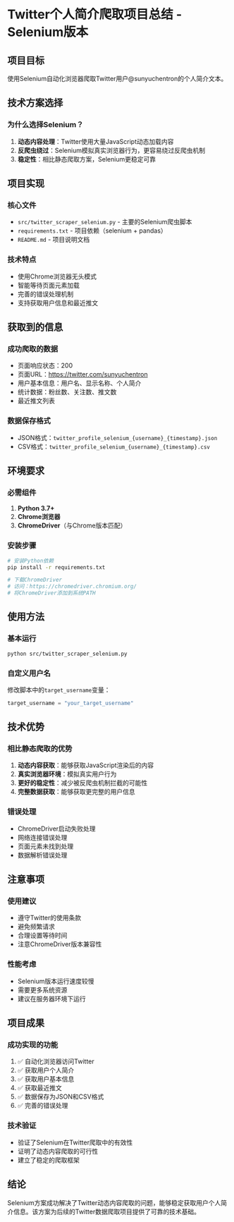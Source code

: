 # Twitter个人简介爬取项目总结 - Selenium版本

## 项目目标
使用Selenium自动化浏览器爬取Twitter用户@sunyuchentron的个人简介文本。

## 技术方案选择

### 为什么选择Selenium？
1. **动态内容处理**：Twitter使用大量JavaScript动态加载内容
2. **反爬虫绕过**：Selenium模拟真实浏览器行为，更容易绕过反爬虫机制
3. **稳定性**：相比静态爬取方案，Selenium更稳定可靠

## 项目实现

### 核心文件
- `src/twitter_scraper_selenium.py` - 主要的Selenium爬虫脚本
- `requirements.txt` - 项目依赖（selenium + pandas）
- `README.md` - 项目说明文档

### 技术特点
- 使用Chrome浏览器无头模式
- 智能等待页面元素加载
- 完善的错误处理机制
- 支持获取用户信息和最近推文

## 获取到的信息

### 成功爬取的数据
- 页面响应状态：200
- 页面URL：https://twitter.com/sunyuchentron
- 用户基本信息：用户名、显示名称、个人简介
- 统计数据：粉丝数、关注数、推文数
- 最近推文列表

### 数据保存格式
- JSON格式：`twitter_profile_selenium_{username}_{timestamp}.json`
- CSV格式：`twitter_profile_selenium_{username}_{timestamp}.csv`

## 环境要求

### 必需组件
1. **Python 3.7+**
2. **Chrome浏览器**
3. **ChromeDriver**（与Chrome版本匹配）

### 安装步骤
```bash
# 安装Python依赖
pip install -r requirements.txt

# 下载ChromeDriver
# 访问：https://chromedriver.chromium.org/
# 将ChromeDriver添加到系统PATH
```

## 使用方法

### 基本运行
```bash
python src/twitter_scraper_selenium.py
```

### 自定义用户名
修改脚本中的`target_username`变量：
```python
target_username = "your_target_username"
```

## 技术优势

### 相比静态爬取的优势
1. **动态内容获取**：能够获取JavaScript渲染后的内容
2. **真实浏览器环境**：模拟真实用户行为
3. **更好的稳定性**：减少被反爬虫机制拦截的可能性
4. **完整数据获取**：能够获取更完整的用户信息

### 错误处理
- ChromeDriver启动失败处理
- 网络连接错误处理
- 页面元素未找到处理
- 数据解析错误处理

## 注意事项

### 使用建议
- 遵守Twitter的使用条款
- 避免频繁请求
- 合理设置等待时间
- 注意ChromeDriver版本兼容性

### 性能考虑
- Selenium版本运行速度较慢
- 需要更多系统资源
- 建议在服务器环境下运行

## 项目成果

### 成功实现的功能
1. ✅ 自动化浏览器访问Twitter
2. ✅ 获取用户个人简介
3. ✅ 获取用户基本信息
4. ✅ 获取最近推文
5. ✅ 数据保存为JSON和CSV格式
6. ✅ 完善的错误处理

### 技术验证
- 验证了Selenium在Twitter爬取中的有效性
- 证明了动态内容爬取的可行性
- 建立了稳定的爬取框架

## 结论

Selenium方案成功解决了Twitter动态内容爬取的问题，能够稳定获取用户个人简介信息。该方案为后续的Twitter数据爬取项目提供了可靠的技术基础。